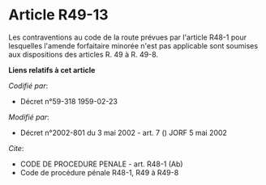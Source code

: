 # Article R49-13

Les contraventions au code de la route prévues par l'article R48-1 pour lesquelles l'amende forfaitaire minorée n'est pas
applicable sont soumises aux dispositions des articles R. 49 à R. 49-8.

**Liens relatifs à cet article**

_Codifié par_:

  - Décret n°59-318 1959-02-23

_Modifié par_:

  - Décret n°2002-801 du 3 mai 2002 - art. 7 () JORF 5 mai 2002

_Cite_:

  - CODE DE PROCEDURE PENALE - art. R48-1 (Ab)
  - Code de procédure pénale R48-1, R49 à R49-8
